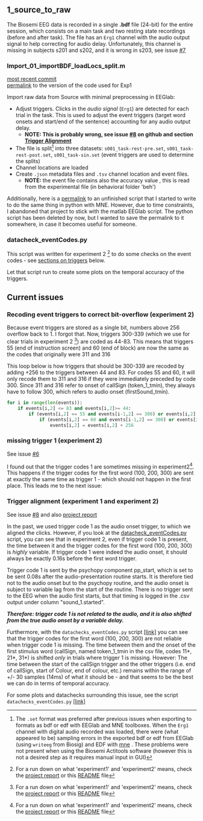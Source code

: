 
## 1_source_to_raw 

The Biosemi EEG data is recorded in a single **.bdf** file (24-bit) for the entire session, which consists on a main task and two resting state recordings (before and after task). 
The file has an `Erg1` channel with the audio output signal to help correcting for audio delay. Unfortunately, this channel is missing in subjects s201 and s202, and it is wrong in s203, see issue [#7](https://github.com/Neuroling/SPINCO_SINEEG/issues/7)

### Import_01_importBDF_loadLocs_split.m

[most recent commit](/Import_01_importBDF_loadLocs_split.m)  
[permalink](https://github.com/Neuroling/SPINCO_SINEEG/blob/034cc5a5a0da078511fc800ce60e6743f164bd9d/Analysis/SiN/EEG/1_source_to_raw/Import_01_importBDF_loadLocs_split.m) to the version of the code used for Exp1  

Import raw data from Source with minimal preprocessing in EEGlab: 
- Adjust triggers. Clicks in the *audio signal* (`Erg1`) are detected for each trial in the task. This is used to adjust the event triggers (target word onsets and start/end of the sentence) accounting for any audio output delay. 
    - **NOTE: This is probably wrong, see issue [#8](https://github.com/Neuroling/SPINCO_SINEEG/issues/8) on github and section [Trigger Alignment](#trigger-alignment-experiment-1-and-experiment-2)**
- The file is split[^1] into three datasets: `s001_task-rest-pre.set`, `s001_task-rest-post.set`,  `s001_task-sin.set` (event triggers are used to determine the splits)
- Channel locations are loaded 
- Create `.json` metadata files and `.tsv` channel location and event files. 
    - **NOTE:** the event file contains also the accuracy value , this is read from the experimental file (in behavioral folder 'beh')
    
Additionally, here is a [permalink](https://github.com/Neuroling/SPINCO_SINEEG/blob/4d99d22fbf509624efec3b0745a714742fff0190/Analysis/SiN/EEG/1_source_to_raw/Import_01_Exp2_ImportBDF_split_loadLocs_alignTriggers.py) to an unfinished script that I started to write to do the same thing in python with MNE. However, due to time constraints, I abandoned that project to stick with the matlab EEGlab script. The python script has been deleted by now, but I wanted to save the permalink to it somewhere, in case it becomes useful for someone.
   
[^1]: The `.set` format was preferred after previous issues when exporting to formats as bdf or edf with EEGlab and MNE toolboxes. When the `Erg1` channel with digital audio recorded was loaded, there were (what appeared to be) sampling errors in the exported bdf or edf from EEGlab (using `writeeg` from Biosig) and EDF with [mne](https://mne.tools/stable/generated/mne.export.export_raw.html) . These problems were not present when using the Biosemi Actitools software (however this is not a desired step as it requires manual input in GUI)

### datacheck_eventCodes.py

This script was written for experiment 2 [^2] to do some checks on the event codes - see [sections on triggers](#trigger-alignment-experiment-1-and-experiment-2) below.  

Let that script run to create some plots on the temporal accuracy of the triggers. 

[^2]: For a run down on what 'experiment1' and 'experiment2' means, check the [project report](https://github.com/Neuroling/SPINCO_SINEEG/wiki/Project-Report-June-2024) or this [README](https://github.com/Neuroling/SPINCO_SINEEG/tree/main/Experiments/SiN) file

## Current issues 

### Recoding event triggers to correct bit-overflow (experiment 2)

Because event triggers are stored as a single bit, numbers above 256 overflow back to 1. I forgot that. Now, triggers 300-339 (which we use for clear trials in experiment 2 [^2]) are coded as 44-83. This means that triggers 55 (end of instruction screen) and 60 (end of block) are now the same as the codes that originally were 311 and 316

This loop below is how triggers that should be 300-339 are recoded by adding +256 to the triggers between 44 and 83. For codes 55 and 60, it will only recode them to 311 and 316 if they were immediately preceded by code 300. Since 311 and 316 refer to onset of callSign (token_1_tmin), they always have to follow 300, which refers to audio onset (firstSound_tmin).

```python
for i in range(len(events)):
    if events[i,2] <= 83 and events[i,2]>= 44:
        if (events[i,2] == 55 and events[i-1,2] == 300) or events[i,2] != 55 :
            if (events[i,2] == 60 and events[i-1,2] == 300) or events[i,2] != 60  :
                events[i,2] = events[i,2] + 256
```

### missing trigger 1 (experiment 2)
See issue [#6](https://github.com/Neuroling/SPINCO_SINEEG/issues/6)

I found out that the trigger codes 1 are sometimes missing in experiment2[^2]. This happens if the trigger codes for the first word (100, 200, 300) are sent at exactly the same time as trigger 1 - which should not happen in the first place. This leads me to the next issue:

### Trigger alignment (experiment 1 and experiment 2)
See issue [#8](https://github.com/Neuroling/SPINCO_SINEEG/issues/8) and also [project report](https://github.com/Neuroling/SPINCO_SINEEG/wiki/Project-Report-June-2024#trigger-alignment)

In the past, we used trigger code 1 as the audio onset trigger, to which we aligned the clicks. However, if you look at the [datacheck_eventCodes.py](#datacheck_eventcodespy) script, you can see that in experiment 2, even if trigger code 1 is present, the time between it and the trigger codes for the first word (100, 200, 300) is *highly* variable. If trigger code 1 were indeed the audio onset, it should always be exactly 0.16s before the first word trigger.

Trigger code 1 is sent by the psychopy component pp_start, which is set to be sent 0.08s after the audio-presentation routine starts. It is therefore tied not to the audio onset but to the psychopy routine, and the audio onset is subject to variable lag from the start of the routine. There is no trigger sent to the EEG when the audio first starts, but that timing is logged in the .csv output under column "sound_1.started".

***Therefore: trigger code 1 is not related to the audio, and it is also shifted from the true audio onset by a variable delay.***

Furthermore, with the `datachecks_eventCodes.py` script [[link]](/datacheck_eventCodes.py) you can see that the trigger codes for the first word (100, 200, 300) are not reliable when trigger code 1 is missing. The time between them and the onset of the first stimulus word (callSign, named token_1_tmin in the csv file, codes 11*, 21*, 31*) is shifted *only* in trials where trigger 1 is missing. However: The time between the start of the callSign trigger and the other triggers (i.e. end of callSign, start of Colour, end of colour, etc.) remains within the range of +/- 30 samples (14ms) of what it should be - and that seems to be the best we can do in terms of temporal accuracy. 

For some plots and datachecks surrounding this issue, see the script `datachecks_eventCodes.py` [[link]](/datacheck_eventCodes.py)
